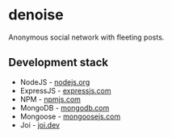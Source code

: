 # denoise

Anonymous social network with fleeting posts.

## Development stack

-  NodeJS - [nodejs.org](https://nodejs.org/)
-  ExpressJS - [expressjs.com](https://expressjs.com/)
-  NPM - [npmjs.com](https://www.npmjs.com/)
-  MongoDB - [mongodb.com](https://www.mongodb.com/)
-  Mongoose - [mongoosejs.com](https://mongoosejs.com/)
-  Joi - [joi.dev](https://joi.dev/)
